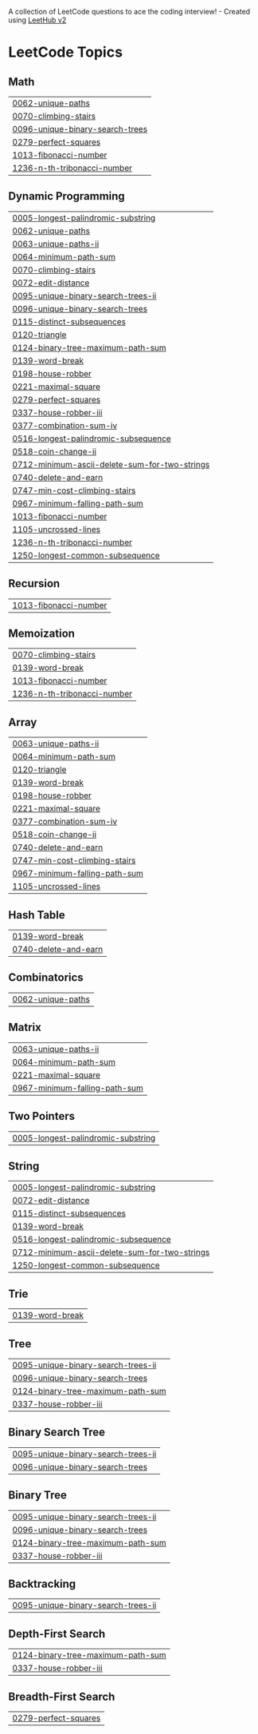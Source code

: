 A collection of LeetCode questions to ace the coding interview! - Created using [LeetHub v2](https://github.com/arunbhardwaj/LeetHub-2.0)
<!---LeetCode Topics Start-->
# LeetCode Topics
## Math
|  |
| ------- |
| [0062-unique-paths](https://github.com/sameer480/dynamicProblem/tree/master/0062-unique-paths) |
| [0070-climbing-stairs](https://github.com/sameer480/dynamicProblem/tree/master/0070-climbing-stairs) |
| [0096-unique-binary-search-trees](https://github.com/sameer480/dynamicProblem/tree/master/0096-unique-binary-search-trees) |
| [0279-perfect-squares](https://github.com/sameer480/dynamicProblem/tree/master/0279-perfect-squares) |
| [1013-fibonacci-number](https://github.com/sameer480/dynamicProblem/tree/master/1013-fibonacci-number) |
| [1236-n-th-tribonacci-number](https://github.com/sameer480/dynamicProblem/tree/master/1236-n-th-tribonacci-number) |
## Dynamic Programming
|  |
| ------- |
| [0005-longest-palindromic-substring](https://github.com/sameer480/dynamicProblem/tree/master/0005-longest-palindromic-substring) |
| [0062-unique-paths](https://github.com/sameer480/dynamicProblem/tree/master/0062-unique-paths) |
| [0063-unique-paths-ii](https://github.com/sameer480/dynamicProblem/tree/master/0063-unique-paths-ii) |
| [0064-minimum-path-sum](https://github.com/sameer480/dynamicProblem/tree/master/0064-minimum-path-sum) |
| [0070-climbing-stairs](https://github.com/sameer480/dynamicProblem/tree/master/0070-climbing-stairs) |
| [0072-edit-distance](https://github.com/sameer480/dynamicProblem/tree/master/0072-edit-distance) |
| [0095-unique-binary-search-trees-ii](https://github.com/sameer480/dynamicProblem/tree/master/0095-unique-binary-search-trees-ii) |
| [0096-unique-binary-search-trees](https://github.com/sameer480/dynamicProblem/tree/master/0096-unique-binary-search-trees) |
| [0115-distinct-subsequences](https://github.com/sameer480/dynamicProblem/tree/master/0115-distinct-subsequences) |
| [0120-triangle](https://github.com/sameer480/dynamicProblem/tree/master/0120-triangle) |
| [0124-binary-tree-maximum-path-sum](https://github.com/sameer480/dynamicProblem/tree/master/0124-binary-tree-maximum-path-sum) |
| [0139-word-break](https://github.com/sameer480/dynamicProblem/tree/master/0139-word-break) |
| [0198-house-robber](https://github.com/sameer480/dynamicProblem/tree/master/0198-house-robber) |
| [0221-maximal-square](https://github.com/sameer480/dynamicProblem/tree/master/0221-maximal-square) |
| [0279-perfect-squares](https://github.com/sameer480/dynamicProblem/tree/master/0279-perfect-squares) |
| [0337-house-robber-iii](https://github.com/sameer480/dynamicProblem/tree/master/0337-house-robber-iii) |
| [0377-combination-sum-iv](https://github.com/sameer480/dynamicProblem/tree/master/0377-combination-sum-iv) |
| [0516-longest-palindromic-subsequence](https://github.com/sameer480/dynamicProblem/tree/master/0516-longest-palindromic-subsequence) |
| [0518-coin-change-ii](https://github.com/sameer480/dynamicProblem/tree/master/0518-coin-change-ii) |
| [0712-minimum-ascii-delete-sum-for-two-strings](https://github.com/sameer480/dynamicProblem/tree/master/0712-minimum-ascii-delete-sum-for-two-strings) |
| [0740-delete-and-earn](https://github.com/sameer480/dynamicProblem/tree/master/0740-delete-and-earn) |
| [0747-min-cost-climbing-stairs](https://github.com/sameer480/dynamicProblem/tree/master/0747-min-cost-climbing-stairs) |
| [0967-minimum-falling-path-sum](https://github.com/sameer480/dynamicProblem/tree/master/0967-minimum-falling-path-sum) |
| [1013-fibonacci-number](https://github.com/sameer480/dynamicProblem/tree/master/1013-fibonacci-number) |
| [1105-uncrossed-lines](https://github.com/sameer480/dynamicProblem/tree/master/1105-uncrossed-lines) |
| [1236-n-th-tribonacci-number](https://github.com/sameer480/dynamicProblem/tree/master/1236-n-th-tribonacci-number) |
| [1250-longest-common-subsequence](https://github.com/sameer480/dynamicProblem/tree/master/1250-longest-common-subsequence) |
## Recursion
|  |
| ------- |
| [1013-fibonacci-number](https://github.com/sameer480/dynamicProblem/tree/master/1013-fibonacci-number) |
## Memoization
|  |
| ------- |
| [0070-climbing-stairs](https://github.com/sameer480/dynamicProblem/tree/master/0070-climbing-stairs) |
| [0139-word-break](https://github.com/sameer480/dynamicProblem/tree/master/0139-word-break) |
| [1013-fibonacci-number](https://github.com/sameer480/dynamicProblem/tree/master/1013-fibonacci-number) |
| [1236-n-th-tribonacci-number](https://github.com/sameer480/dynamicProblem/tree/master/1236-n-th-tribonacci-number) |
## Array
|  |
| ------- |
| [0063-unique-paths-ii](https://github.com/sameer480/dynamicProblem/tree/master/0063-unique-paths-ii) |
| [0064-minimum-path-sum](https://github.com/sameer480/dynamicProblem/tree/master/0064-minimum-path-sum) |
| [0120-triangle](https://github.com/sameer480/dynamicProblem/tree/master/0120-triangle) |
| [0139-word-break](https://github.com/sameer480/dynamicProblem/tree/master/0139-word-break) |
| [0198-house-robber](https://github.com/sameer480/dynamicProblem/tree/master/0198-house-robber) |
| [0221-maximal-square](https://github.com/sameer480/dynamicProblem/tree/master/0221-maximal-square) |
| [0377-combination-sum-iv](https://github.com/sameer480/dynamicProblem/tree/master/0377-combination-sum-iv) |
| [0518-coin-change-ii](https://github.com/sameer480/dynamicProblem/tree/master/0518-coin-change-ii) |
| [0740-delete-and-earn](https://github.com/sameer480/dynamicProblem/tree/master/0740-delete-and-earn) |
| [0747-min-cost-climbing-stairs](https://github.com/sameer480/dynamicProblem/tree/master/0747-min-cost-climbing-stairs) |
| [0967-minimum-falling-path-sum](https://github.com/sameer480/dynamicProblem/tree/master/0967-minimum-falling-path-sum) |
| [1105-uncrossed-lines](https://github.com/sameer480/dynamicProblem/tree/master/1105-uncrossed-lines) |
## Hash Table
|  |
| ------- |
| [0139-word-break](https://github.com/sameer480/dynamicProblem/tree/master/0139-word-break) |
| [0740-delete-and-earn](https://github.com/sameer480/dynamicProblem/tree/master/0740-delete-and-earn) |
## Combinatorics
|  |
| ------- |
| [0062-unique-paths](https://github.com/sameer480/dynamicProblem/tree/master/0062-unique-paths) |
## Matrix
|  |
| ------- |
| [0063-unique-paths-ii](https://github.com/sameer480/dynamicProblem/tree/master/0063-unique-paths-ii) |
| [0064-minimum-path-sum](https://github.com/sameer480/dynamicProblem/tree/master/0064-minimum-path-sum) |
| [0221-maximal-square](https://github.com/sameer480/dynamicProblem/tree/master/0221-maximal-square) |
| [0967-minimum-falling-path-sum](https://github.com/sameer480/dynamicProblem/tree/master/0967-minimum-falling-path-sum) |
## Two Pointers
|  |
| ------- |
| [0005-longest-palindromic-substring](https://github.com/sameer480/dynamicProblem/tree/master/0005-longest-palindromic-substring) |
## String
|  |
| ------- |
| [0005-longest-palindromic-substring](https://github.com/sameer480/dynamicProblem/tree/master/0005-longest-palindromic-substring) |
| [0072-edit-distance](https://github.com/sameer480/dynamicProblem/tree/master/0072-edit-distance) |
| [0115-distinct-subsequences](https://github.com/sameer480/dynamicProblem/tree/master/0115-distinct-subsequences) |
| [0139-word-break](https://github.com/sameer480/dynamicProblem/tree/master/0139-word-break) |
| [0516-longest-palindromic-subsequence](https://github.com/sameer480/dynamicProblem/tree/master/0516-longest-palindromic-subsequence) |
| [0712-minimum-ascii-delete-sum-for-two-strings](https://github.com/sameer480/dynamicProblem/tree/master/0712-minimum-ascii-delete-sum-for-two-strings) |
| [1250-longest-common-subsequence](https://github.com/sameer480/dynamicProblem/tree/master/1250-longest-common-subsequence) |
## Trie
|  |
| ------- |
| [0139-word-break](https://github.com/sameer480/dynamicProblem/tree/master/0139-word-break) |
## Tree
|  |
| ------- |
| [0095-unique-binary-search-trees-ii](https://github.com/sameer480/dynamicProblem/tree/master/0095-unique-binary-search-trees-ii) |
| [0096-unique-binary-search-trees](https://github.com/sameer480/dynamicProblem/tree/master/0096-unique-binary-search-trees) |
| [0124-binary-tree-maximum-path-sum](https://github.com/sameer480/dynamicProblem/tree/master/0124-binary-tree-maximum-path-sum) |
| [0337-house-robber-iii](https://github.com/sameer480/dynamicProblem/tree/master/0337-house-robber-iii) |
## Binary Search Tree
|  |
| ------- |
| [0095-unique-binary-search-trees-ii](https://github.com/sameer480/dynamicProblem/tree/master/0095-unique-binary-search-trees-ii) |
| [0096-unique-binary-search-trees](https://github.com/sameer480/dynamicProblem/tree/master/0096-unique-binary-search-trees) |
## Binary Tree
|  |
| ------- |
| [0095-unique-binary-search-trees-ii](https://github.com/sameer480/dynamicProblem/tree/master/0095-unique-binary-search-trees-ii) |
| [0096-unique-binary-search-trees](https://github.com/sameer480/dynamicProblem/tree/master/0096-unique-binary-search-trees) |
| [0124-binary-tree-maximum-path-sum](https://github.com/sameer480/dynamicProblem/tree/master/0124-binary-tree-maximum-path-sum) |
| [0337-house-robber-iii](https://github.com/sameer480/dynamicProblem/tree/master/0337-house-robber-iii) |
## Backtracking
|  |
| ------- |
| [0095-unique-binary-search-trees-ii](https://github.com/sameer480/dynamicProblem/tree/master/0095-unique-binary-search-trees-ii) |
## Depth-First Search
|  |
| ------- |
| [0124-binary-tree-maximum-path-sum](https://github.com/sameer480/dynamicProblem/tree/master/0124-binary-tree-maximum-path-sum) |
| [0337-house-robber-iii](https://github.com/sameer480/dynamicProblem/tree/master/0337-house-robber-iii) |
## Breadth-First Search
|  |
| ------- |
| [0279-perfect-squares](https://github.com/sameer480/dynamicProblem/tree/master/0279-perfect-squares) |
<!---LeetCode Topics End-->